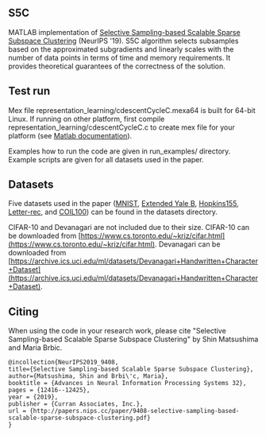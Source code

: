 ## S5C

MATLAB implementation of [Selective Sampling-based Scalable Sparse Subspace Clustering](http://papers.nips.cc/paper/9408-selective-sampling-based-scalable-sparse-subspace-clustering.pdf) (NeurIPS '19). S5C algorithm selects subsamples based on the approximated subgradients and linearly scales with the number of data points in terms of time and memory requirements. It provides theoretical guarantees of the correctness of the solution.  

## Test run

 Mex file representation_learning/cdescentCycleC.mexa64 is built for 64-bit Linux. If running on other platform, first compile  representation_learning/cdescentCycleC.c to create mex file for your platform (see [Matlab documentation](https://www.mathworks.com/help/matlab/matlab_external/build-an-executable-mex-file.html)).

Examples how to run the code are given in run_examples/ directory. Example scripts are given for all datasets used in the paper.

## Datasets

Five datasets used in the paper ([MNIST](http://yann.lecun.com/exdb/mnist/), [Extended Yale B](http://vision.ucsd.edu/~leekc/ExtYaleDatabase/ExtYaleB.html), [Hopkins155](http://www.vision.jhu.edu/data/hopkins155/), [Letter-rec](https://archive.ics.uci.edu/ml/datasets/Letter+Recognition), and [COIL100](http://www1.cs.columbia.edu/CAVE/software/softlib/coil-100.php)) can be found in the datasets directory.

CIFAR-10 and Devanagari are not included due to their size. CIFAR-10 can be downloaded from [https://www.cs.toronto.edu/~kriz/cifar.html](https://www.cs.toronto.edu/~kriz/cifar.html). Devanagari can be downloaded from [https://archive.ics.uci.edu/ml/datasets/Devanagari+Handwritten+Character+Dataset](https://archive.ics.uci.edu/ml/datasets/Devanagari+Handwritten+Character+Dataset).

## Citing

When using the code in your research work, please cite "Selective Sampling-based Scalable Sparse Subspace Clustering" by Shin Matsushima and Maria Brbic.

    @incollection{NeurIPS2019_9408,
    title={Selective Sampling-based Scalable Sparse Subspace Clustering},
    author={Matsushima, Shin and Brbi\'c, Maria},
    booktitle = {Advances in Neural Information Processing Systems 32},
    pages = {12416--12425},
    year = {2019},
    publisher = {Curran Associates, Inc.},
    url = {http://papers.nips.cc/paper/9408-selective-sampling-based-scalable-sparse-subspace-clustering.pdf}
    }

